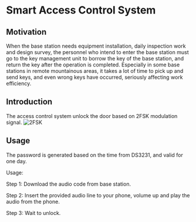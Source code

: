 # Smart Access Control System

## Motivation

When the base station needs equipment installation, daily inspection work and design survey, the personnel who intend to enter the base station must go to the key management unit to borrow the key of the base station, and return the key after the operation is completed. Especially in some base stations in remote mountainous areas, it takes a lot of time to pick up and send keys, and even wrong keys have occurred, seriously affecting work efficiency.

## Introduction
The access control system unlock the door based on 2FSK modulation signal.
![2FSK](https://github.com/Oliverckb/Smart_access_control_system/assets/64025096/fed3ce84-dd3e-4175-8c34-494686f8ade8)

## Usage
The password is generated based on the time from DS3231, and valid for one day.

Usage: 

Step 1: Download the audio code from base station.

Step 2: Insert the provided audio line to your phone, volume up and play the audio from the phone.

Step 3: Wait to unlock.
